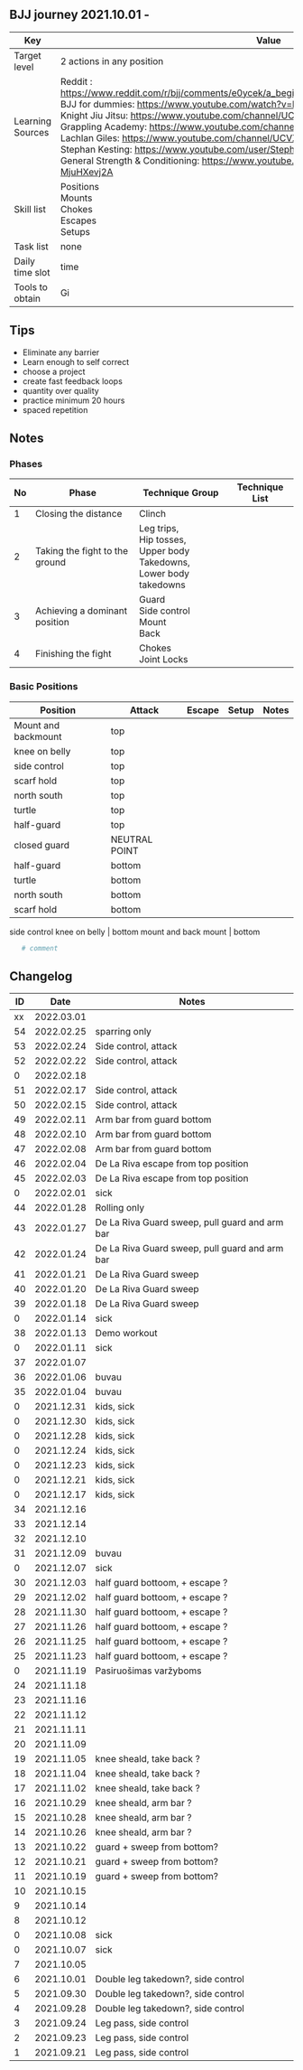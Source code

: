 ## BJJ journey 2021.10.01 - 
Key | Value
---- | ----
Target level | 2 actions in any position
Learning Sources | Reddit : https://www.reddit.com/r/bjj/comments/e0ycek/a_beginners_guide_to_bjj_please_read_me_white/ <br /> BJJ for dummies: https://www.youtube.com/watch?v=BVkGvkFsmjI <br /> Knight Jiu Jitsu: https://www.youtube.com/channel/UCDaSNu2fM3JL4VdlSwcFtOw <br /> Grappling Academy: https://www.youtube.com/channel/UCA5inPIH7dvYLAcAg5Wt8mg <br /> Lachlan Giles: https://www.youtube.com/channel/UCVX5F9uZyzzSI9juQRp_2Hw <br /> Stephan Kesting: https://www.youtube.com/user/StephanKesting <br /> General Strength & Conditioning: https://www.youtube.com/channel/UCe0TLA0EsQbE-MjuHXevj2A <br />
Skill list | Positions <br /> Mounts <br /> Chokes <br /> Escapes <br /> Setups <br /> 
Task list | none
Daily time slot | time
Tools to obtain | Gi <br />


## Tips
- Eliminate any barrier
- Learn enough to self correct
- choose a project
- create fast feedback loops
- quantity over quality
- practice minimum 20 hours
- spaced repetition

## Notes

### Phases
No | Phase | Technique Group | Technique List
---- | ---- | ----| ----
1 | Closing the distance | Clinch | 
2 | Taking the fight to the ground | Leg trips,  <br />Hip tosses,  <br />Upper body Takedowns,  <br />Lower body takedowns <br /> | 
3 | Achieving a dominant position | Guard <br /> Side control <br /> Mount <br /> Back <br /> |
4 | Finishing the fight | Chokes <br /> Joint Locks <br /> |

### Basic Positions
Position | Attack | Escape | Setup | Notes 
---- | ----| ---- | ----| ----
Mount and backmount | top
knee on belly | top
side control | top
scarf hold | top
north south | top
turtle | top
half-guard | top
closed guard | NEUTRAL POINT
half-guard | bottom
turtle | bottom
north south | bottom
scarf hold | bottom
side control
knee on belly | bottom
mount and back mount | bottom


```bash
   # comment
```
## Changelog
ID | Date | Notes
---- | ---- | ----
xx | 2022.03.01 | 
54 | 2022.02.25 | sparring only
53 | 2022.02.24 | Side control, attack
52 | 2022.02.22 | Side control, attack
0 | 2022.02.18 | 
51 | 2022.02.17 | Side control, attack
50 | 2022.02.15 | Side control, attack
49 | 2022.02.11 | Arm bar from guard bottom
48 | 2022.02.10 | Arm bar from guard bottom
47 | 2022.02.08 | Arm bar from guard bottom
46 | 2022.02.04 | De La Riva escape from top position
45 | 2022.02.03 | De La Riva escape from top position
0 | 2022.02.01 | sick
44 | 2022.01.28 | Rolling only
43 | 2022.01.27 | De La Riva Guard sweep, pull guard and arm bar
42 | 2022.01.24 | De La Riva Guard sweep, pull guard and arm bar
41 | 2022.01.21 | De La Riva Guard sweep
40 | 2022.01.20 | De La Riva Guard sweep
39 | 2022.01.18 | De La Riva Guard sweep
0 | 2022.01.14 | sick
38 | 2022.01.13 | Demo workout
0 | 2022.01.11 | sick
37 | 2022.01.07 |
36 | 2022.01.06 | buvau
35 | 2022.01.04 | buvau
0 | 2021.12.31 | kids, sick
0 | 2021.12.30 | kids, sick
0 | 2021.12.28 | kids, sick
0 | 2021.12.24 | kids, sick
0 | 2021.12.23 | kids, sick
0 | 2021.12.21 | kids, sick
0 | 2021.12.17 | kids, sick
34 | 2021.12.16 |
33 | 2021.12.14 |
32 | 2021.12.10 |
31 | 2021.12.09 | buvau
0 | 2021.12.07 | sick
30 | 2021.12.03 | half guard bottoom, + escape ?
29 | 2021.12.02 | half guard bottoom, + escape ?
28 | 2021.11.30 | half guard bottoom, + escape ?
27 | 2021.11.26 | half guard bottoom, + escape ?
26 | 2021.11.25 | half guard bottoom, + escape ?
25 | 2021.11.23 | half guard bottoom, + escape ?
0 | 2021.11.19 | Pasiruošimas varžyboms
24 | 2021.11.18 |
23 | 2021.11.16 |
22 | 2021.11.12 |
21 | 2021.11.11 |
20 | 2021.11.09 | 
19 | 2021.11.05 | knee sheald, take back ?
18 | 2021.11.04 | knee sheald, take back ?
17 | 2021.11.02 | knee sheald, take back ?
16 | 2021.10.29 | knee sheald, arm bar ?
15 | 2021.10.28 | knee sheald, arm bar ?
14 | 2021.10.26 | knee sheald, arm bar ?
13 | 2021.10.22 | guard + sweep from bottom?
12 | 2021.10.21 | guard + sweep from bottom?
11 | 2021.10.19 | guard + sweep from bottom?
10 | 2021.10.15 |
9 | 2021.10.14 |
8 | 2021.10.12 |
0 | 2021.10.08 | sick
0 | 2021.10.07 | sick
7 | 2021.10.05 | 
6 | 2021.10.01 | Double leg takedown?, side control
5 | 2021.09.30 | Double leg takedown?, side control
4 | 2021.09.28 | Double leg takedown?, side control
3 | 2021.09.24 | Leg pass, side control
2 | 2021.09.23 | Leg pass, side control
1 | 2021.09.21 | Leg pass, side control
